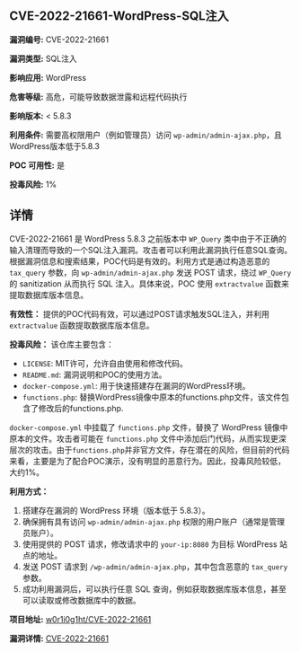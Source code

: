 ## CVE-2022-21661-WordPress-SQL注入

**漏洞编号:** CVE-2022-21661

**漏洞类型:** SQL注入

**影响应用:** WordPress

**危害等级:** 高危，可能导致数据泄露和远程代码执行

**影响版本:** < 5.8.3

**利用条件:** 需要高权限用户（例如管理员）访问 `wp-admin/admin-ajax.php`，且WordPress版本低于5.8.3

**POC 可用性:** 是

**投毒风险:** 1%

## 详情

CVE-2022-21661 是 WordPress 5.8.3 之前版本中 `WP_Query` 类中由于不正确的输入清理而导致的一个SQL注入漏洞。攻击者可以利用此漏洞执行任意SQL查询。根据漏洞信息和搜索结果，POC代码是有效的。利用方式是通过构造恶意的 `tax_query` 参数，向 `wp-admin/admin-ajax.php` 发送 POST 请求，绕过 `WP_Query` 的 sanitization 从而执行 SQL 注入。具体来说，POC 使用 `extractvalue` 函数来提取数据库版本信息。

**有效性：**
提供的POC代码有效，可以通过POST请求触发SQL注入，并利用 `extractvalue` 函数提取数据库版本信息。

**投毒风险：**
该仓库主要包含：
*   `LICENSE`: MIT许可，允许自由使用和修改代码。
*   `README.md`: 漏洞说明和POC的使用方法。
*   `docker-compose.yml`: 用于快速搭建存在漏洞的WordPress环境。
*   `functions.php`: 替换WordPress镜像中原本的functions.php文件，该文件包含了修改后的functions.php.

`docker-compose.yml` 中挂载了 `functions.php` 文件，替换了 WordPress 镜像中原本的文件。攻击者可能在 `functions.php` 文件中添加后门代码，从而实现更深层次的攻击。由于`functions.php`并非官方文件，存在潜在的风险，但目前的代码来看，主要是为了配合POC演示，没有明显的恶意行为。因此，投毒风险较低，大约1%。

**利用方式：**
1.  搭建存在漏洞的 WordPress 环境（版本低于 5.8.3）。
2.  确保拥有具有访问 `wp-admin/admin-ajax.php` 权限的用户账户（通常是管理员账户）。
3.  使用提供的 POST 请求，修改请求中的 `your-ip:8080` 为目标 WordPress 站点的地址。
4.  发送 POST 请求到 `/wp-admin/admin-ajax.php`，其中包含恶意的 `tax_query` 参数。
5.  成功利用漏洞后，可以执行任意 SQL 查询，例如获取数据库版本信息，甚至可以读取或修改数据库中的数据。

**项目地址:** [w0r1i0g1ht/CVE-2022-21661](https://github.com/w0r1i0g1ht/CVE-2022-21661)

**漏洞详情:** [CVE-2022-21661](https://nvd.nist.gov/vuln/detail/CVE-2022-21661)